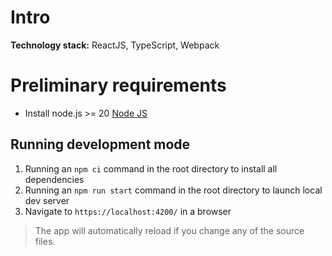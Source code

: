 # Intro

**Technology stack:** ReactJS, TypeScript, Webpack

# Preliminary requirements
* Install node.js >= 20 [Node JS](https://nodejs.org/en/download/)

## Running development mode
1. Running an ```npm ci``` command in the root directory to install all dependencies
2. Running an ```npm run start``` command in the root directory to launch local dev server
3. Navigate to ```https://localhost:4200/``` in a browser

> The app will automatically reload if you change any of the source files.
